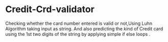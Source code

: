 # Credit-Crd-validator
Checking whether the card number entered is valid or not,Using Luhn Algorithm taking input as string.
And also predicting the kind of Credit card using the 1st two digits of the string by applying simple if else loops .
